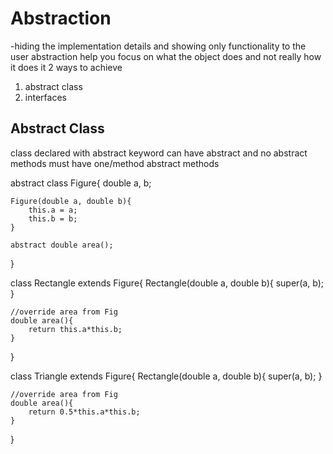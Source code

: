 # Abstraction
-hiding the implementation details 
and showing only functionality to the user 
abstraction help you focus on what the object does and not really how it does it 
2 ways to achieve 
1. abstract class
2. interfaces 

## Abstract Class
class declared with abstract keyword 
can have abstract and no abstract methods
must have one/method abstract methods  

abstract class Figure{
	double a, b;

	Figure(double a, double b){
		this.a = a; 
		this.b = b; 
	}

	abstract double area(); 
}

class Rectangle extends Figure{
	Rectangle(double a, double b){
		super(a, b); 
	}

	//override area from Fig
	double area(){
		return this.a*this.b; 
	}
}

class Triangle extends Figure{
	Rectangle(double a, double b){
		super(a, b); 
	}

	//override area from Fig
	double area(){
		return 0.5*this.a*this.b; 
	}
}
